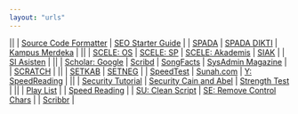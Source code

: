 ```yaml
---
layout: "urls"
---
```


||
| [Source Code Formatter](http://codeformatter.blogspot.com/) | [SEO Starter Guide](https://developers.google.com/search/docs/beginner/seo-starter-guide) |
| [SPADA](https://admin-spada.kemdikbud.go.id/) | [SPADA DIKTI](https://spadadikti.id/home-landing/) | [Kampus Merdeka](https://kampusmerdeka.kemdikbud.go.id/) |
||
| [SCELE: OS](https://scele.cs.ui.ac.id/course/view.php?id=3020) | [SCELE: SP](https://scele.cs.ui.ac.id/course/view.php?id=2975) | [SCELE: Akademis](https://scele.cs.ui.ac.id/mod/forum/view.php?id=1) | [SIAK](https://academic.ui.ac.id/) |
| [SI Asisten](https://siasisten.cs.ui.ac.id/) |
||
| [Scholar: Google](https://scholar.google.com/) | [Scribd](https://www.scribd.com/) | [SongFacts](https://www.songfacts.com/) | [SysAdmin Magazine](https://www.netwrix.com/sysadmin_magazine.html) |
| [SCRATCH](https://scratch.mit.edu/) |
||
| [SETKAB](https://jdih.setkab.go.id/) | [SETNEG](https://jdih.setneg.go.id/) |
| [SpeedTest](https://www.comparitech.com/internet-providers/speed-test/) | [Sunah.com](https://sunnah.com/) | [Y: SpeedReading](https://youtu.be/RmmQyE00vl4/) |
||
| [Security Tutorial](https://riseup.net/en/security) | [Security Cain and Abel](https://www.youtube.com/watch?v=EGlq6J1E7no) | [Strength Test](http://rumkin.com/tools/password/passchk.php) |
||
| [Play List](https://www.youtube.com/playlist?list=PLBSbnqa_elVtZHIifu6EQody-AYNTOEq0) |
| [Speed Reading](https://youtu.be/RmmQyE00vl4) |
| [SU: Clean Script](https://superuser.com/questions/236930/how-to-clean-up-output-of-linux-script-command) | [SE: Remove Control Chars](https://unix.stackexchange.com/questions/14684/removing-control-chars-including-console-codes-colours-from-script-output) |
| [Scribbr](https://www.youtube.com/c/Scribbr-us) |

